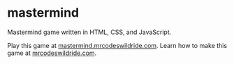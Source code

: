 # mastermind

Mastermind game written in HTML, CSS, and JavaScript.

Play this game at [mastermind.mrcodeswildride.com](https://mastermind.mrcodeswildride.com/).
Learn how to make this game at [mrcodeswildride.com](https://www.mrcodeswildride.com/).